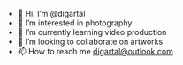- 👋 Hi, I’m @digartal
- 👀 I’m interested in photography
- 🌱 I’m currently learning video production
- 💞️ I’m looking to collaborate on artworks
- 📫 How to reach me digartal@outlook.com

<!---
digartal/digartal is a ✨ special ✨ repository because its `README.md` (this file) appears on your GitHub profile.
You can click the Preview link to take a look at your changes.
--->
